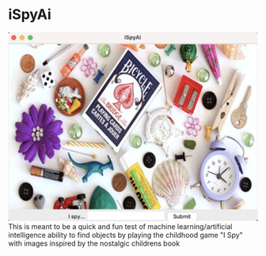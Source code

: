 iSpyAi
======
![window.png](window.png)
This is meant to be a quick and fun test of machine learning/artificial intelligence ability to find objects by playing the childhood game "I Spy" with images inspired by the nostalgic childrens book
